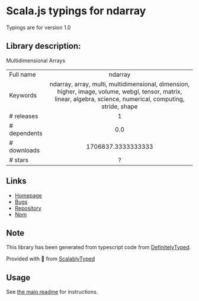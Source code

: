 
# Scala.js typings for ndarray

Typings are for version 1.0

## Library description:
Multidimensional Arrays

|                    |                 |
| ------------------ | :-------------: |
| Full name          | ndarray |
| Keywords           | ndarray, array, multi, multidimensional, dimension, higher, image, volume, webgl, tensor, matrix, linear, algebra, science, numerical, computing, stride, shape |
| # releases         | 1 |
| # dependents       | 0.0 |
| # downloads        | 1706837.3333333333 |
| # stars            | ? |

## Links
- [Homepage](https://github.com/mikolalysenko/ndarray#readme)
- [Bugs](https://github.com/mikolalysenko/ndarray/issues)
- [Repository](https://github.com/mikolalysenko/ndarray)
- [Npm](https://www.npmjs.com/package/ndarray)
    


## Note
This library has been generated from typescript code from [DefinitelyTyped](https://definitelytyped.org).

Provided with :purple_heart: from [ScalablyTyped](https://github.com/oyvindberg/ScalablyTyped)

## Usage
See [the main readme](../../readme.md) for instructions.


